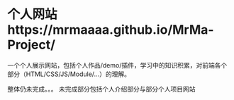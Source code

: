 # 个人网站https://mrmaaaa.github.io/MrMa-Project/
一个个人展示网站，包括个人作品/demo/插件，学习中的知识积累，对前端各个部分（HTML/CSS/JS/Module/...）的理解。

整体仍未完成。。。
未完成部分包括个人介绍部分与部分个人项目网站
